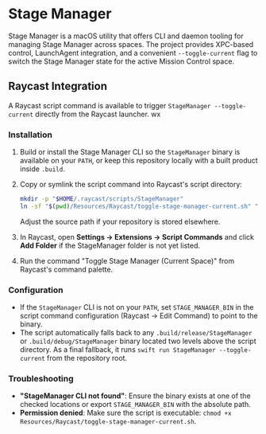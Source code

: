 # Stage Manager

Stage Manager is a macOS utility that offers CLI and daemon tooling for managing Stage Manager across spaces. The project provides XPC-based control, LaunchAgent integration, and a convenient `--toggle-current` flag to switch the Stage Manager state for the active Mission Control space.

## Raycast Integration

A Raycast script command is available to trigger `StageManager --toggle-current` directly from the Raycast launcher.
wx 
### Installation

1. Build or install the Stage Manager CLI so the `StageManager` binary is available on your `PATH`, or keep this repository locally with a built product inside `.build`.
2. Copy or symlink the script command into Raycast's script directory:

   ```bash
   mkdir -p "$HOME/.raycast/scripts/StageManager"
   ln -sf "$(pwd)/Resources/Raycast/toggle-stage-manager-current.sh" "$HOME/.raycast/scripts/StageManager/toggle-stage-manager-current.sh"
   ```

   Adjust the source path if your repository is stored elsewhere.
3. In Raycast, open **Settings → Extensions → Script Commands** and click **Add Folder** if the StageManager folder is not yet listed.
4. Run the command "Toggle Stage Manager (Current Space)" from Raycast's command palette.

### Configuration

- If the `StageManager` CLI is not on your `PATH`, set `STAGE_MANAGER_BIN` in the script command configuration (Raycast → Edit Command) to point to the binary.
- The script automatically falls back to any `.build/release/StageManager` or `.build/debug/StageManager` binary located two levels above the script directory. As a final fallback, it runs `swift run StageManager --toggle-current` from the repository root.

### Troubleshooting

- **"StageManager CLI not found"**: Ensure the binary exists at one of the checked locations or export `STAGE_MANAGER_BIN` with the absolute path.
- **Permission denied**: Make sure the script is executable: `chmod +x Resources/Raycast/toggle-stage-manager-current.sh`.
